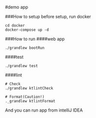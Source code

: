 #demo app

###How to setup
before setup, run docker
```
cd docker
docker-compose up -d
```

###How to run
####web app
```
./grandlew bootRun
```

####test
```
./grandlew test
```

####lint

```
# Check
./grandlew ktlintCheck

# Format(Caution!)
._grandlew ktlintFormat
```
And you can run app from intelliJ IDEA